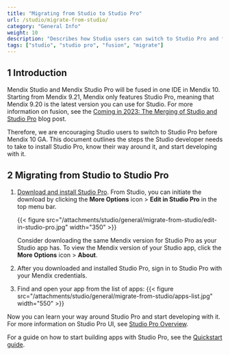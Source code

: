 ```yaml
---
title: "Migrating from Studio to Studio Pro"
url: /studio/migrate-from-studio/
category: "General Info"
weight: 10
description: "Describes how Studio users can switch to Studio Pro and find their way around it."
tags: ["studio", "studio pro", "fusion", "migrate"]
---
```


## 1 Introduction 

Mendix Studio and Mendix Studio Pro will be fused in one IDE in Mendix 10. Starting from Mendix 9.21, Mendix only features Studio Pro, meaning that Mendix 9.20 is the latest version you can use for Studio. For more information on fusion, see the [Coming in 2023: The Merging of Studio and Studio Pro](https://www.mendix.com/blog/coming-in-2023-the-merging-of-studio-and-studio-pro/) blog post.

Therefore, we are encouraging Studio users to switch to Studio Pro before Mendix 10 GA. This document outlines the steps the Studio developer needs to take to install Studio Pro, know their way around it, and start developing with it.

## 2 Migrating from Studio to Studio Pro

1. [Download and install Studio Pro](/refguide/install/). From Studio, you can initiate the download by clicking the **More Options** icon > **Edit in Studio Pro** in the top menu bar. 

    {{< figure src="/attachments/studio/general/migrate-from-studio/edit-in-studio-pro.jpg"   width="350"  >}}

    Consider downloading the same Mendix version for Studio Pro as your Studio app has. To view the Mendix version of your Studio app, click the **More Options** icon > **About**.

2. After you downloaded and installed Studio Pro, sign in to Studio Pro with your Mendix credentials. 

3. Find and open your app from the list of apps:
      {{< figure src="/attachments/studio/general/migrate-from-studio/apps-list.jpg" width="550"  >}}

Now you can learn your way around Studio Pro and start developing with it. For more information on Studio Pro UI, see [Studio Pro Overview](/refguide/studio-pro-overview/).

For a guide on how to start building apps with Studio Pro, see the [Quickstart guide](/refguide/quickstart-guide/). 
